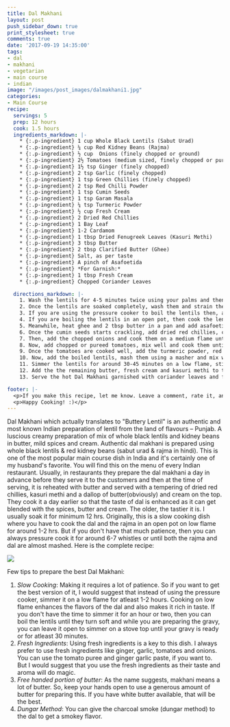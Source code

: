 ```yaml
---
title: Dal Makhani
layout: post
push_sidebar_down: true
print_stylesheet: true
comments: true
date: '2017-09-19 14:35:00'
tags:
- dal
- makhani
- vegetarian
- main course
- indian
image: "/images/post_images/dalmakhani1.jpg"
categories:
- Main Course
recipe:
  servings: 5
  prep: 12 hours
  cook: 1.5 hours
  ingredients_markdown: |-
    * {:.p-ingredient} 1 cup Whole Black Lentils (Sabut Urad)
    * {:.p-ingredient} ¼ cup Red Kidney Beans (Rajma)
    * {:.p-ingredient} ½ cup  Onions (finely chopped or ground)
    * {:.p-ingredient} 2½ Tomatoes (medium sized, finely chopped or pureed)
    * {:.p-ingredient} 1½ tsp Ginger (finely chopped)
    * {:.p-ingredient} 2 tsp Garlic (finely chopped)
    * {:.p-ingredient} 1 tsp Green Chillies (finely chopped)
    * {:.p-ingredient} 2 tsp Red Chilli Powder
    * {:.p-ingredient} 1 tsp Cumin Seeds
    * {:.p-ingredient} 1 tsp Garam Masala
    * {:.p-ingredient} ¼ tsp Turmeric Powder
    * {:.p-ingredient} ½ cup Fresh Cream
    * {:.p-ingredient} 2 Dried Red Chillies
    * {:.p-ingredient} 1 Bay Leaf
    * {:.p-ingredient} 1-2 Cardamom
    * {:.p-ingredient} 1 tbsp Dried Fenugreek Leaves (Kasuri Methi)
    * {:.p-ingredient} 3 tbsp Butter
    * {:.p-ingredient} 2 tbsp Clarified Butter (Ghee)
    * {:.p-ingredient} Salt, as per taste
    * {:.p-ingredient} A pinch of Asafoetida
    * {:.p-ingredient} *For Garnish:*
    * {:.p-ingredient} 1 tbsp Fresh Cream
    * {:.p-ingredient} Chopped Coriander Leaves

  directions_markdown: |-
    1. Wash the lentils for 4-5 minutes twice using your palms and then soak them lentils for 10-12 hours or atleast overnight. I usually soak them for atleast 12 hours.
    2. Once the lentils are soaked completely, wash them and strain the excess water.
    3. If you are using the pressure cooker to boil the lentils then, add the lentils along with half of the ginger & garlic paste and bay leaf and 4-5 cups water and pressure cook for around 6-7 whistles or until they are almost mashed.
    4. If you are boiling the lentils in an open pot, then cook the lentils with half of the ginger & garlic paste and bay leaf and 4-5 cups of water on a low flame on stove top for around 1-2 hours or until the lentils turns soft
    5. Meanwhile, heat ghee and 2 tbsp butter in a pan and add asafoetida & cumin seeds and let them crackle.
    6. Once the cumin seeds starts crackling, add dried red chillies, chopped green chillies, cardamom and remaining ginger garlic paste and cook it for a minute or two.
    7. Then, add the chopped onions and cook them on a medium flame until they turn golden brown in color. Keep stirring it continuosly so that it doesn't burn.
    8. Now, add chopped or pureed tomatoes, mix well and cook them until the ghee starts leaving the sides.
    9. Once the tomatoes are cooked well, add the turmeric powder, red chilli powder and garam masala and salt and mix to combine.
    10. Now, add the boiled lentils, mash them using a masher and mix well. Add 1/2 cup water (or as required) and stir well.
    11. Simmer the lentils for around 30-45 minutes on a low flame, stirring occasionally.
    12. Add the the remaining butter, fresh cream and kasuri methi to the dal & keep it on a medium flame for a few minutes and then turn off the flame.
    13. Serve the hot Dal Makhani garnished with coriander leaves and fresh cream alongwith Naan, Tandoori Roti or Rice.

footer: |-
  <p>If you make this recipe, let me know. Leave a comment, rate it, and don’t forget to take a picture and tag it @deepikapgoyal on Instagram so I can see what you come up with. Cheers, friends!!</p>
  <p>Happy Cooking! :)</p>
---
```

Dal Makhani which actually translates to "Buttery Lentil" is an authentic and most known Indian preparation of lentil from the land of flavours – Punjab. A luscious creamy preparation of mix of whole black lentils and kidney beans in butter, mild spices and cream. Authentic dal makhani is prepared using whole black lentils & red kidney beans (sabut urad & rajma in hindi). This is one of the most popular main course dish in India and it's certainly one of my husband's favorite. You will find this on the menu of every Indian restaurant. Usually, in restaurants they prepare the dal makhani a day in advance before they serve it to the customers and then at the time of serving, it is reheated with butter and served with a tempering of dried red chillies, kasuri methi and a dallop of butter(obviously) and cream on the top. They cook it a day earlier so that the taste of dal is enhanced as it can get blended with the spices, butter and cream. The older, the tastier it is. I usually soak it for minimum 12 hrs. Originally, this is a slow cooking dish where you have to cook the dal and the rajma in an open pot on low flame for around 1-2 hrs. But if you don't have that much patience, then you can always pressure cook it for around 6-7 whistles or until both the rajma and dal are almost mashed. Here is the complete recipe:

![]({{site.url}}/images/post_images/dalmakhani2.jpg)

Few tips to prepare the best Dal Makhani:
1. *Slow Cooking*: Making it requires a lot of patience. So if you want to get the best version of it, I would suggest that instead of using the pressure cooker, simmer it on a low flame for atleast 1-2 hours. Cooking on low flame enhances the flavors of the dal and also makes it rich in taste. If you don't have the time to simmer it for an hour or two, then you can boil the lentils until they turn soft and while you are preparing the gravy, you can leave it open to simmer on a stove top until your gravy is ready or for atleast 30 minutes.
2. *Fresh Ingredients*: Using fresh ingredients is a key to this dish. I always prefer to use fresh ingredients like ginger, garlic, tomatoes and onions. You can use the tomato puree and ginger garlic paste, if you want to. But I would suggest that you use the fresh ingredients as their taste and aroma will do magic.
3. *Free handed portion of butter*: As the name suggests, makhani means a lot of butter. So, keep your hands open to use a generous amount of butter for preparing this. If you have white butter available, that will be the best.
4. *Dungar Method*: You can give the charcoal smoke (dungar method) to the dal to get a smokey flavor.
